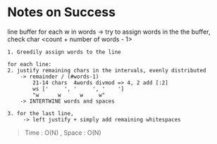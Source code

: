 # Notes on Success

line buffer
for each w in words
	-> try to assign words in the the buffer, check char <count + number of words - 1>
	
	1. Greedily assign words to the line
	
	for each line:
	2. justify remaining chars in the intervals, evenly distributed
		-> remainder / (#words-1)
			21-14 chars  4words divmod => 4, 2 add [:2]
			ws ['     ', '     ', '    ']
			"w      w      w     w"
		-> INTERTWINE words and spaces
		
	3. for the last line,
		 -> left justify + simply add remaining whitespaces

> Time : O(N) , Space : O(N)
